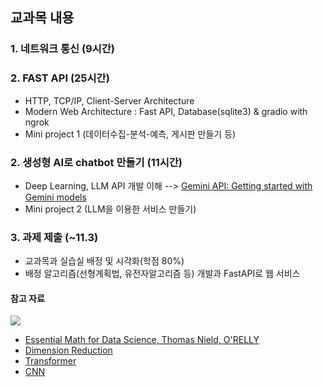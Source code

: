 ## 교과목 내용
### 1. 네트워크 통신 (9시간)

### 2. FAST API (25시간)
- HTTP, TCP/IP, Client-Server Architecture
- Modern Web Architecture : Fast API, Database(sqlite3) & gradio with ngrok
- Mini project 1 (데이터수집-분석-예측, 게시판 만들기 등)
  
### 2. 생성형 AI로 chatbot 만들기 (11시간)
- Deep Learning, LLM API 개발 이해 --> [Gemini API: Getting started with Gemini models](https://colab.research.google.com/github/google-gemini/cookbook/blob/main/quickstarts/Get_started.ipynb)
- Mini project 2 (LLM을 이용한 서비스 만들기)

### 3. 과제 제출 (~11.3)
- 교과목과 실습실 배정 및 시각화(학점 80%)
- 배정 알고리즘(선형계획법, 유전자알고리즘 등) 개발과 FastAPI로 웹 서비스
   
#### 참고 자료
![](https://www.oreilly.com/covers/urn:orm:book:9781098135492/400w/)
- [Essential Math for Data Science, Thomas Nield, O'RELLY](http://103.203.175.90:81/fdScript/RootOfEBooks/E%20Book%20collection%20-%202024%20-%20F/CSE%20%20IT%20AIDS%20ML/Essential_Math_for_Data_Science_Take_Control_of_Your_Data_with_Fundamental.pdf)
- [Dimension Reduction](https://dimensionality-reduction-293e465c2a3443e8941b016d.vercel.app/)
- [Transformer](https://poloclub.github.io/transformer-explainer/)
- [CNN](https://poloclub.github.io/cnn-explainer/)
